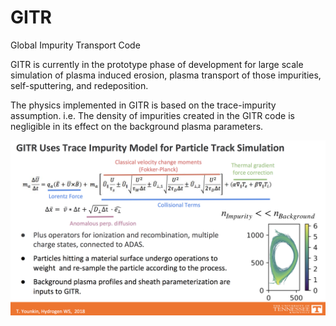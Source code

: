 # GITR
Global Impurity Transport Code

GITR is currently in the prototype phase of development for large scale simulation of plasma induced erosion, plasma transport of those impurities, self-sputtering, and redeposition.

The physics implemented in GITR is based on the trace-impurity assumption. i.e. The density of impurities created in the GITR code is negligible in its effect on the background plasma parameters.

![Trace Impurity Transport](TraceImp.png)
